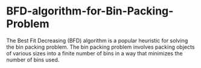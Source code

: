 # BFD-algorithm-for-Bin-Packing-Problem
The Best Fit Decreasing (BFD) algorithm is a popular heuristic for solving the bin packing problem. The bin packing problem involves packing objects of various sizes into a finite number of bins in a way that minimizes the number of bins used.
